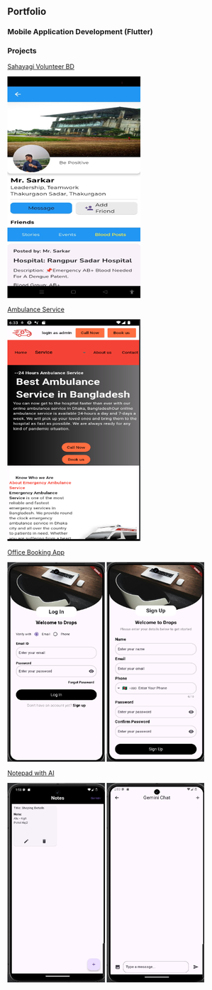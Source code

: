 ## Portfolio

### Mobile Application Development (Flutter) 

### Projects

[Sahayagi Volunteer BD](https://github.com/jhalto/sahayagi)

<img src="images/sahayagi1.jpeg?raw=true" width="300" height="500"/>

[Ambulance Service](https://github.com/jhalto/ambulance_service)

<img src="images/1.png?raw=true" width="300" height="500"/>

[Office Booking App](https://github.com/jhalto/office_booking)

<img src="images/office_1.png?raw=true" width="220" height="450"/>
<img src="images/office_2.png?raw=true" width="220" height="450"/>

[Notepad with AI](https://github.com/jhalto/notepad)

<img src="images/notepad_1.png?raw=true" width="220" height="450"/>
<img src="images/notepad_2.png?raw=true" width="220" height="450"/>

<!-- Remove the above link if you don't want to attribute -->

